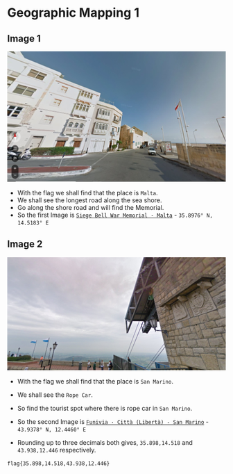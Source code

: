 # Geographic Mapping 1

## Image 1

![](https://github.com/a3X3k/Bi0s/blob/master/CTFs/HS%20CTF/Geographic%20Mapping%201/1.png?raw=true)

- With the flag we shall find that the place is `Malta`.
- We shall see the longest road along the sea shore.
- Go along the shore road and will find the Memorial.
- So the first Image is [`Siege Bell War Memorial - Malta`](https://goo.gl/maps/tFGjnwznnotLTtUS9) - `35.8976° N, 14.5183° E`

## Image 2

![](https://github.com/a3X3k/Bi0s/blob/master/CTFs/HS%20CTF/Geographic%20Mapping%201/2.png?raw=true)

- With the flag we shall find that the place is `San Marino`.
- We shall see the `Rope Car`.
- So find the tourist spot where there is rope car in `San Marino`.
- So the second Image is [`Funivia · Città (Libertà) - San Marino`](https://goo.gl/maps/pm4srCwikAUxnu5Y9) - `43.9378° N, 12.4460° E`

- Rounding up to three decimals both gives, `35.898,14.518` and `43.938,12.446` respectively.


```
flag{35.898,14.518,43.938,12.446}
```
